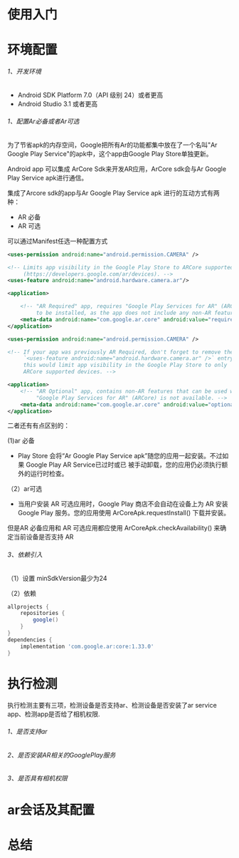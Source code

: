 # 使用入门

# 环境配置

###### 1、开发环境

- Android SDK Platform 7.0（API 级别 24）或者更高
- Android Studio 3.1 或者更高

###### 1、配置Ar必备或者Ar可选

为了节省apk的内存空间，Google把所有Ar的功能都集中放在了一个名叫"Ar Google Play Service"的apk中，这个app由Google
Play Store单独更新。

Android app 可以集成 ArCore Sdk来开发AR应用，ArCore sdk会与Ar Google Play Service apk进行通信。

集成了Arcore sdk的app与Ar Google Play Service apk 进行的互动方式有两种：

- AR 必备
- AR 可选

可以通过Manifest任选一种配置方式
```xml
<uses-permission android:name="android.permission.CAMERA" />

<!-- Limits app visibility in the Google Play Store to ARCore supported devices
     (https://developers.google.com/ar/devices). -->
<uses-feature android:name="android.hardware.camera.ar"/>

<application>

    <!-- "AR Required" app, requires "Google Play Services for AR" (ARCore)
         to be installed, as the app does not include any non-AR features. -->
    <meta-data android:name="com.google.ar.core" android:value="required" />
</application>

```

```xml
<uses-permission android:name="android.permission.CAMERA" />

<!-- If your app was previously AR Required, don't forget to remove the
     `<uses-feature android:name="android.hardware.camera.ar" />` entry, as
     this would limit app visibility in the Google Play Store to only
     ARCore supported devices. -->

<application>
    <!-- "AR Optional" app, contains non-AR features that can be used when
         "Google Play Services for AR" (ARCore) is not available. -->
    <meta-data android:name="com.google.ar.core" android:value="optional" />
</application>
```

二者还有有点区别的：

(1)ar 必备
- Play Store 会将“Ar Google Play Service apk”随您的应用一起安装。不过如果 Google Play AR Service已过时或已 
被手动卸载，您的应用仍必须执行额外的运行时检查。

（2）ar可选
- 当用户安装 AR 可选应用时，Google Play 商店不会自动在设备上为 AR 安装 Google Play 服务。您的应用使用
ArCoreApk.requestInstall() 下载并安装。

但是AR 必备应用和 AR 可选应用都应使用 ArCoreApk.checkAvailability() 来确定当前设备是否支持 AR

###### 3、依赖引入

（1）设置 minSdkVersion最少为24

（2）依赖

```groovy
allprojects {
    repositories {
        google()
    }
}
dependencies {
    implementation 'com.google.ar:core:1.33.0'
}
```

# 执行检测

执行检测主要有三项，检测设备是否支持ar、检测设备是否安装了ar service app、检测app是否给了相机权限.
###### 1、是否支持ar
###### 2、是否安装AR相关的GooglePlay服务
###### 3、是否具有相机权限

# ar会话及其配置

# 总结



    
